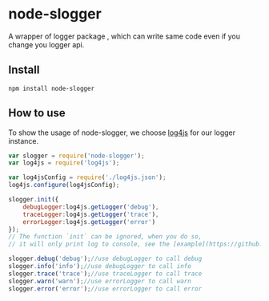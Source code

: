 # node-slogger
A wrapper of logger package , which can write same code even if you change you logger api.
## Install
```npm install node-slogger```
## How to use
To show the usage of node-slogger, we choose [log4js](https://www.npmjs.com/package/log4js) for our logger instance.
```js
var slogger = require('node-slogger');
var log4js = require('log4js');

var log4jsConfig = require('./log4js.json');
log4js.configure(log4jsConfig);

slogger.init({
    debugLogger:log4js.getLogger('debug'),
    traceLogger:log4js.getLogger('trace'),
    errorLogger:log4js.getLogger('error')
});
// The function `init` can be ignored, when you do so,     
// it will only print log to console, see the [example](https://github.com/yunnysunny/slogger/blob/master/test/test2.js).

slogger.debug('debug');//use debugLogger to call debug
slogger.info('info');//use debugLogger to call info
slogger.trace('trace');//use traceLogger to call trace
slogger.warn('warn');//use errorLogger to call warn
slogger.error('error');//use errorLogger to call error
```
